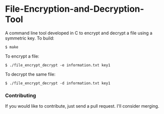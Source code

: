 # File-Encryption-and-Decryption-Tool

A command line tool developed in C to encrypt and decrypt a file using a symmetric key.
To build:

```
$ make
```

To encrypt a file:

```
$ ./file_encrypt_decrypt -e information.txt key1
```

To decrypt the same file:

```
$ ./file_encrypt_decrypt -d information.txt key1
```

### Contributing

If you would like to contribute, just send a pull request. I'll consider merging.
